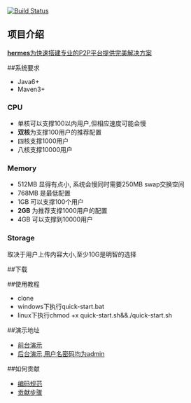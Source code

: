 [![Build Status](https://travis-ci.org/jlfex/hermes.svg)](https://travis-ci.org/jlfex/hermes)
## 项目介绍
[**hermes**为快速搭建专业的P2P平台提供完美解决方案](https://github.com/jlfex/hermes)

##系统要求
- Java6+
- Maven3+

### CPU

- 单核可以支撑100以内用户,但相应速度可能会慢
- **双核**为支撑100用户的推荐配置
- 四核支撑1000用户
- 八核支撑10000用户

### Memory

- 512MB 显得有点小, 系统会慢同时需要250MB swap交换空间
- 768MB 是最低配置
- 1GB 可以支撑100个用户
- **2GB** 为推荐支撑1000用户的配置
- 4GB 可以支撑到10000用户

### Storage
取决于用户上传内容大小,至少10G是明智的选择

##下载

##使用教程
- clone
- windows下执行quick-start.bat
- linux下执行chmod +x quick-start.sh&&./quick-start.sh

##演示地址
* [前台演示](http://hermes.jlfex.com:8105/hermes-main)
* [后台演示,用户名密码均为admin](http://hermes.jlfex.com:8106/hermes-console)

##如何贡献
* [编码规范](https://github.com/jlfex/hermes/wiki/编码规范)
* [贡献步骤](https://github.com/jlfex/hermes/wiki/如何贡献)
